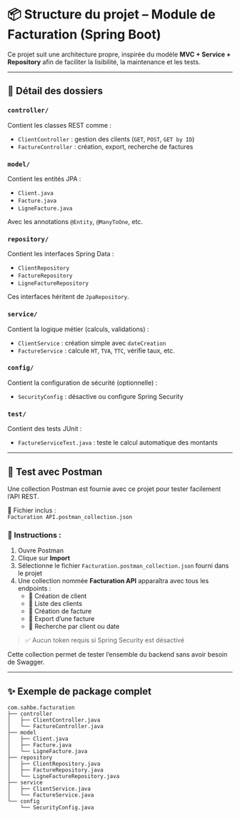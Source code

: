 # 📦 Structure du projet – Module de Facturation (Spring Boot)

Ce projet suit une architecture propre, inspirée du modèle **MVC + Service + Repository** afin de faciliter la lisibilité, la maintenance et les tests.

---


## 📁 Détail des dossiers

### `controller/`
Contient les classes REST comme :
- `ClientController` : gestion des clients (`GET`, `POST`, `GET by ID`)
- `FactureController` : création, export, recherche de factures

### `model/`
Contient les entités JPA :
- `Client.java`
- `Facture.java`
- `LigneFacture.java`

Avec les annotations `@Entity`, `@ManyToOne`, etc.

### `repository/`
Contient les interfaces Spring Data :
- `ClientRepository`
- `FactureRepository`
- `LigneFactureRepository`

Ces interfaces héritent de `JpaRepository`.

### `service/`
Contient la logique métier (calculs, validations) :
- `ClientService` : création simple avec `dateCreation`
- `FactureService` : calcule `HT`, `TVA`, `TTC`, vérifie taux, etc.

### `config/`
Contient la configuration de sécurité (optionnelle) :
- `SecurityConfig` : désactive ou configure Spring Security

### `test/`
Contient des tests JUnit :
- `FactureServiceTest.java` : teste le calcul automatique des montants




---
## 🧪 Test avec Postman

Une collection Postman est fournie avec ce projet pour tester facilement l’API REST.

📁 Fichier inclus :  
`Facturation API.postman_collection.json`

### 🔧 Instructions :

1. Ouvre Postman
2. Clique sur **Import**
3. Sélectionne le fichier `Facturation.postman_collection.json` fourni dans le projet
4. Une collection nommée **Facturation API** apparaîtra avec tous les endpoints :
    - 🔹 Création de client
    - 🔹 Liste des clients
    - 🔹 Création de facture
    - 🔹 Export d’une facture
    - 🔹 Recherche par client ou date

> ✅ Aucun token requis si Spring Security est désactivé

Cette collection permet de tester l’ensemble du backend sans avoir besoin de Swagger.



---

## ✨ Exemple de package complet

```text
com.sahbe.facturation
├── controller
│   ├── ClientController.java
│   └── FactureController.java
├── model
│   ├── Client.java
│   ├── Facture.java
│   └── LigneFacture.java
├── repository
│   ├── ClientRepository.java
│   ├── FactureRepository.java
│   └── LigneFactureRepository.java
├── service
│   ├── ClientService.java
│   └── FactureService.java
└── config
    └── SecurityConfig.java




